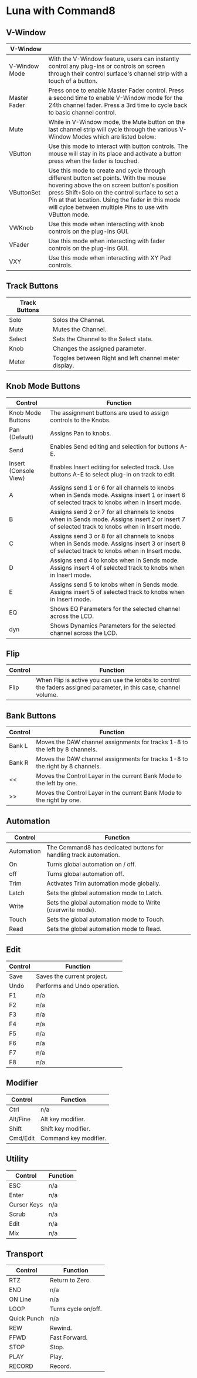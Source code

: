 # Luna with Command8

## V-Window
| V-Window                 |                                          |
|-------------------------------------------------------------------------------------------------------------------------------------------------------------------|-----------------------------------------------------------------------------------------------------------------------------------------------------------------------------------------------------------------------------------------------------------------------------------------------------------------------------------------------------------|
| V-Window Mode | With the V-Window feature, users can instantly control any plug-ins or controls on screen through their control surface's channel strip with a touch of a button. |
| Master Fader | Press once to enable Master Fader control. Press a second time to enable V-Window mode for the 24th channel fader. Press a 3rd time to cycle back to basic channel control. |
| Mute | While in V-Window mode, the Mute button on the last channel strip will cycle through the various V-Window Modes which are listed below: |
| VButton | Use this mode to interact with button controls. The mouse will stay in its place and activate a button press when the fader is touched. |
| VButtonSet | Use this mode to create and cycle through different button set points. With the mouse hovering above the on screen button's position press Shift+Solo on the control surface to set a Pin at that location. Using the fader in this mode will cylce between multiple Pins to use with VButton mode. |
| VWKnob | Use this mode when interacting with knob controls on the plug-ins GUI. |
| VFader | Use this mode when interacting with fader controls on the plug-ins GUI. |
| VXY | Use this mode when interacting with XY Pad controls. |

## Track Buttons
| Track Buttons |                |
|---------|----------|
| Solo | Solos the Channel. |
| Mute | Mutes the Channel. |
| Select | Sets the Channel to the Select state. |
| Knob | Changes the assigned parameter. |
| Meter | Toggles between Right and left channel meter display. |

## Knob Mode Buttons
| Control | Function |
|---------|----------|
| Knob Mode Buttons | The assignment buttons are used to assign controls to the Knobs. |
| Pan (Default) | Assigns Pan to knobs. |
| Send | Enables Send editing and selection for buttons A-E. |
| Insert (Console View) | Enables Insert editing for selected track. Use buttons A-E to select plug-in on track to edit. |
| A | Assigns send 1 or 6 for all channels to knobs when in Sends mode. Assigns insert 1 or insert 6 of selected track to knobs when in Insert mode. |
| B | Assigns send 2 or 7 for all channels to knobs when in Sends mode. Assigns insert 2 or insert 7 of selected track to knobs when in Insert mode. |
| C | Assigns send 3 or 8 for all channels to knobs when in Sends mode. Assigns insert 3 or insert 8 of selected track to knobs when in Insert mode. |
| D | Assigns send 4 to knobs when in Sends mode. Assigns insert 4 of selected track to knobs when in Insert mode. |
| E | Assigns send 5 to knobs when in Sends mode. Assigns insert 5 of selected track to knobs when in Insert mode. |
| EQ | Shows EQ Parameters for the selected channel across the LCD. |
| dyn | Shows Dynamics Parameters for the selected channel across the LCD. |

## Flip
| Control | Function |
|---------|----------|
| Flip | When Flip is active you can use the knobs to control the faders assigned parameter, in this case, channel volume. |

## Bank Buttons
| Control | Function |
|---------|----------|
| Bank L | Moves the DAW channel assignments for tracks 1-8 to the left by 8 channels. |
| Bank R | Moves the DAW channel assignments for tracks 1-8 to the right by 8 channels. |
| << | Moves the Control Layer in the current Bank Mode to the left by one. |
| >> | Moves the Control Layer in the current Bank Mode to the right by one. |

## Automation
| Control | Function |
|---------|----------|
| Automation | The Command8 has dedicated buttons for handling track automation. |
| On | Turns global automation on / off. |
| off | Turns global automation off. |
| Trim | Activates Trim automation mode globally. |
| Latch | Sets the global automation mode to Latch. |
| Write | Sets the global automation mode to Write (overwrite mode). |
| Touch | Sets the global automation mode to Touch. |
| Read | Sets the global automation mode to Read. |

## Edit
| Control | Function |
|---------|----------|
| Save | Saves the current project. |
| Undo | Performs and Undo operation. |
| F1 | n/a |
| F2 | n/a |
| F3 | n/a |
| F4 | n/a |
| F5 | n/a |
| F6 | n/a |
| F7 | n/a |
| F8 | n/a |

## Modifier
| Control | Function |
|---------|----------|
| Ctrl | n/a |
| Alt/Fine | Alt key modifier. |
| Shift | Shift key modifier. |
| Cmd/Edit | Command key modifier. |

## Utility
| Control | Function |
|---------|----------|
| ESC | n/a |
| Enter | n/a |
| Cursor Keys | n/a |
| Scrub | n/a |
| Edit | n/a |
| Mix | n/a |

## Transport
| Control | Function |
|---------|----------|
| RTZ | Return to Zero. |
| END | n/a |
| ON Line | n/a |
| LOOP | Turns cycle on/off. |
| Quick Punch | n/a |
| REW | Rewind. |
| FFWD | Fast Forward. |
| STOP | Stop. |
| PLAY | Play. |
| RECORD | Record. |